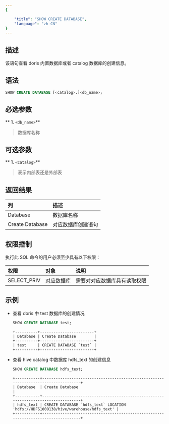 ```yaml
---
{

    "title": "SHOW CREATE DATABASE",
    "language": "zh-CN"
}
---
```


## 描述

该语句查看 doris 内置数据库或者 catalog 数据库的创建信息。

## 语法

```sql
SHOW CREATE DATABASE [<catalog>.]<db_name>;
```

## 必选参数

** 1. `<db_name>`**
>  数据库名称

## 可选参数

** 1. `<catalog>`**
>  表示内部表还是外部表

## 返回结果

| 列 | 描述 |
|:---------|:-----------|
| Database | 数据库名称 |
| Create Database | 对应数据库创建语句 |

## 权限控制

执行此 SQL 命令的用户必须至少具有以下权限：

| 权限         | 对象    | 说明             |
|:-----------|:------|:---------------|
| SELECT_PRIV | 对应数据库 | 需要对对应数据库具有读取权限 |

## 示例

- 查看 doris 中 test 数据库的创建情况

   ```sql
   SHOW CREATE DATABASE test;
   ```

   ```text
   +----------+------------------------+
   | Database | Create Database        |
   +----------+------------------------+
   | test     | CREATE DATABASE `test` |
   +----------+------------------------+
   ```

- 查看 hive catalog 中数据库 hdfs_text 的创建信息

   ```sql
   SHOW CREATE DATABASE hdfs_text;
   ```

   ```text
   +-----------+------------------------------------------------------------------------------------+                         
   | Database  | Create Database                                                                    |                         
   +-----------+------------------------------------------------------------------------------------+                         
   | hdfs_text | CREATE DATABASE `hdfs_text` LOCATION 'hdfs://HDFS1009138/hive/warehouse/hdfs_text' |                         
   +-----------+------------------------------------------------------------------------------------+  
   ```
